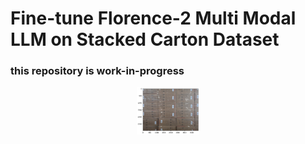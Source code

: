 # Fine-tune Florence-2 Multi Modal LLM on Stacked Carton Dataset
### this repository is work-in-progress  


<p align="center">
    <a href="https://github.com/aguille-vert/florence-2-scd/blob/main/images/carton_00.png" target="_blank">
        <img src="https://github.com/aguille-vert/florence-2-scd/blob/main/images/carton_00.png" alt="Unlabeled stacked cartons" width="100"/>
    </a>
</p>